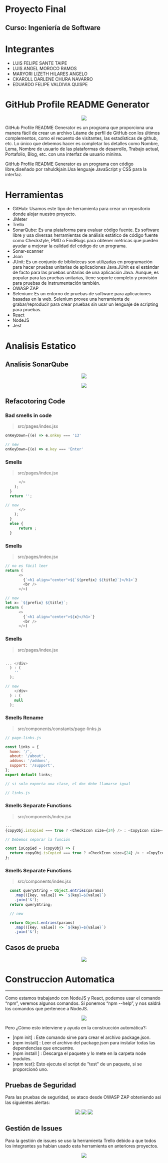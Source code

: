 ﻿# Proyecto Final
 ## Curso: Ingeniería de Software
 # Integrantes
 - LUIS FELIPE SANTE TAIPE
 - LUIS ANGEL MOROCO RAMOS
 - MARYORI LIZETH HILARES ANGELO
 - CKAROLL DARLENE CHURA NAVARRO
 - EDUARDO FELIPE VALDIVIA QUISPE
# GitHub Profile README Generator
 <p align="center">
    <img src="/img/github.gif">
  </p>

GitHub Profile README Generator es un programa que proporciona una manera fácil de crear un archivo Léame de perfil de GitHub con los últimos complementos, como el recuento de visitantes, las estadísticas de github, etc. Lo único que debemos hacer es completar los detalles como Nombre, Lema, Nombre de usuario de las plataformas de desarrollo, Trabajo actual, Portafolio, Blog, etc. con una interfaz de usuario mínima.

GitHub Profile README Generator es un programa con código libre,diseñado por rahuldkjain.Usa lenguaje JavaScript y CSS para la interfaz.
# Herramientas
 - GitHub: Usamos este tipo de herramienta para crear un repositorio donde alojar nuestro proyecto.
 - JMeter
 - Trello
 - SonarQube: Es una plataforma para evaluar código fuente. Es software libre y usa diversas herramientas de análisis estático de código fuente como Checkstyle, PMD o FindBugs para obtener métricas que pueden ayudar a mejorar la calidad del código de un programa.​
 - Sonar-scanner
 - Json
 - JUnit: Es un conjunto de bibliotecas son utilizadas en programación para hacer pruebas unitarias de aplicaciones Java.JUnit es el estándar de facto para las pruebas unitarias de una aplicación Java. Aunque, es popular para las pruebas unitarias, tiene soporte completo y provisión para pruebas de instrumentación también.
 - OWASP ZAP
 - Selenium: Es un entorno de pruebas de software para aplicaciones basadas en la web. Selenium provee una herramienta de grabar/reproducir para crear pruebas sin usar un lenguaje de scripting para pruebas.
 - React
 - NodeJS
 - Jest
 
# Analisis Estatico

## Analisis SonarQube
<p align="center">
    <img src="/img/sonnar_.png">
  </p>
 <p align="center">
    <img src="/img/sonar.png">
  </p>
  
## Refacotoring Code

### Bad smells in code
> src/pages/index.jsx
```javascript
onKeyDown={(e) => e.onkey === '13'

// new
onKeyDown={(e) => e.key === 'Enter'
```

### Smells
> src/pages/index.jsx
```javascript
      </>
    );
  }
  return '';

// new 
      </>
    );
  }
  else {
      return ; 
  }
```

### Smells
> src/pages/index.jsx
```javascript
// no es fácil leer
return (
      <>
        {`<h1 align="center">${`${prefix} ${title}`}</h1>`}
        <br />
      </>)

// new
let x= `${prefix} ${title}`;
return (
      <>
        {`<h1 align="center">${x}</h1>`}
        <br />
      </>)
```

### Smells
> src/pages/index.jsx
```javascript

... </div>
  ) : (
    ''
  );

// new
    </div>
  ) : (
    null
  );
```

### Smells Rename
> src/components/constants/page-links.js
```javascript
// page-links.js

const links = {
  home: '/',
  about: '/about',
  addons: '/addons',
  support: '/support',
};
export default links;

// si solo exporta una clase, el doc debe llamarse igual

// links.js
```

### Smells Separate Functions
> src/components/index.jsx
```javascript
...
{copyObj.isCopied === true ? <CheckIcon size={24} /> : <CopyIcon size={24} />}

// Debemos separar la función 

const isCopied = (copyObj) => {
  return copyObj.isCopied === true ? <CheckIcon size={24} /> : <CopyIcon size={24} />;
};
```

### Smells Separate Functions
> src/components/index.jsx
```javascript
  const queryString = Object.entries(params)
    .map(([key, value]) => `${key}=${value}`)
    .join('&');
  return queryString;

  // new 

  return Object.entries(params)
    .map(([key, value]) => `${key}=${value}`)
    .join('&');

```
## Casos de prueba

<p align="center">
    <img src="/img/cp.jpeg">
  </p>
  
# Construccion Automatica
***
Como estamos trabajando con NodeJS y React, podemos usar el comando “npm”, veremos algunos comandos. Si ponemos “npm --help”, y nos saldrá los comandos que pertenece a NodeJS.
<p align="center">
    <img src="/img/ca.png">
  </p>
Pero ¿Cómo esto interviene y ayuda en la construcción automática?:


* [npm init] : Este comando sirve para crear el archivo package.json.
* [npm install] : Leer el archivo del package.json para instalar todas las dependencias que encuentre.
* [npm install <package>] : Descarga el paquete y lo mete en la carpeta node modules.
* [npm test]: Esto ejecuta el script de "test" de un paquete, si se proporcionó uno. 

## Pruebas de Seguridad
Para las pruebas de seguridad, se ataco desde OWASP ZAP obteniendo asi las siguientes alertas:
<p align="center">
    <img src="/img/owaspAl1.png">  
    <img src="/img/owaspAl.png">
    <img src="/img/owasp.png">  
  </p>
  
## Gestión de Issues
Para la gestión de issues se uso la herramienta Trello debido a que todos los integrantes ya habian usado esta herramienta en anteriores proyectos.
<p align="center">
    <img src="/img/trello.png">  
  </p>
